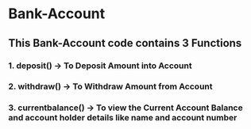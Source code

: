 # Bank-Account
## This Bank-Account code contains 3 Functions
### 1. deposit() -> To Deposit Amount into Account
### 2. withdraw() -> To Withdraw Amount from Account
### 3. currentbalance() -> To view the Current Account Balance and account holder details like name and account number
